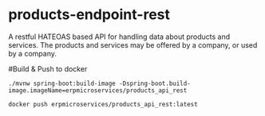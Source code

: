# products-endpoint-rest

 A restful HATEOAS based API for handling data about products and services. The products and services may be offered by a company, or used by a company.


#Build & Push to docker
 
    ./mvnw spring-boot:build-image -Dspring-boot.build-image.imageName=erpmicroservices/products_api_rest
    
    docker push erpmicroservices/products_api_rest:latest

